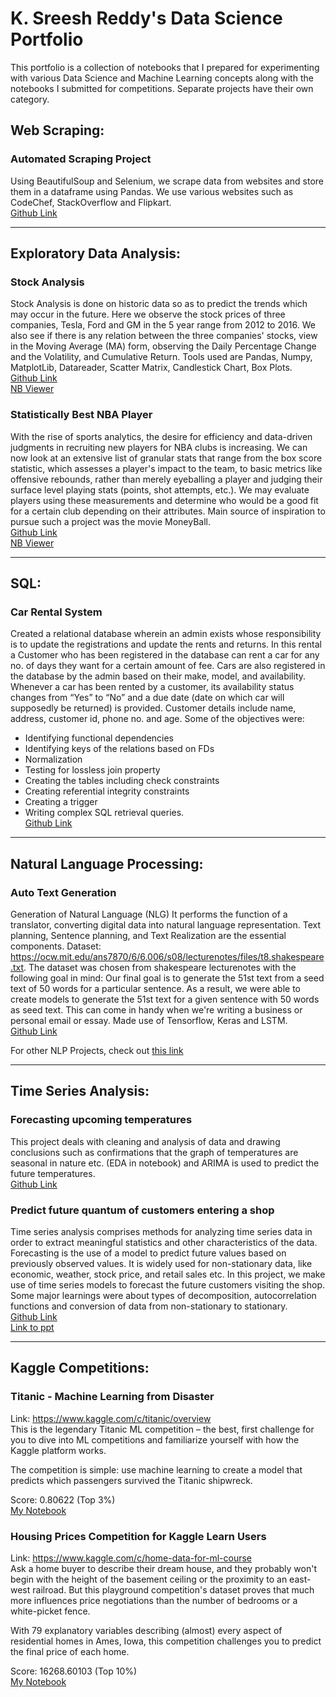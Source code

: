 # K. Sreesh Reddy's Data Science Portfolio
This portfolio is a collection of notebooks that I prepared for experimenting with various Data Science and Machine Learning concepts along with the notebooks I submitted for competitions. Separate projects have their own category. 
## Web Scraping:
### Automated Scraping Project
Using BeautifulSoup and Selenium, we scrape data from websites and store them in a dataframe using Pandas. We use various websites such as CodeChef, StackOverflow and Flipkart.<br>
[Github Link](https://github.com/sreesh2411/Web-Scraping)

<hr>

## Exploratory Data Analysis:
### Stock Analysis
Stock Analysis is done on historic data so as to predict the trends which may occur in the future. Here we observe the stock prices of three companies, Tesla, Ford and GM in the 5 year range from 2012 to 2016. We also see if there is any relation between the three companies' stocks, view in the Moving Average (MA) form, observing the Daily Percentage Change and the Volatility, and Cumulative Return. Tools used are Pandas, Numpy, MatplotLib, Datareader, Scatter Matrix, Candlestick Chart, Box Plots.<br>
[Github Link](https://github.com/sreesh2411/Stock-Analysis)<br>
[NB Viewer](https://nbviewer.org/github/sreesh2411/stock-analysis/blob/master/StockAnalysis.ipynb)

### Statistically Best NBA Player
With the rise of sports analytics, the desire for efficiency and data-driven judgments in recruiting new players for NBA clubs is increasing. We can now look at an extensive list of granular stats that range from the box score statistic, which assesses a player's impact to the team, to basic metrics like offensive rebounds, rather than merely eyeballing a player and judging their surface level playing stats (points, shot attempts, etc.). We may evaluate players using these measurements and determine who would be a good fit for a certain club depending on their attributes. Main source of inspiration to pursue such a project was the movie MoneyBall.<br>
[Github Link](https://github.com/sreesh2411/NBA-Analysis)<br>
[NB Viewer](https://nbviewer.org/github/sreesh2411/NBA-Analysis/blob/main/nba_analysis.ipynb)

<hr>

## SQL:
### Car Rental System
Created a relational database wherein an admin exists whose responsibility is to update the registrations and update the rents and returns. In this rental a Customer who has been registered in the database can rent a car for any no. of days they want for a certain amount of fee. Cars are also registered in the database by the admin based on their make, model, and availability. Whenever a car has been rented by a customer, its availability status changes from “Yes” to “No” and a due date (date on which car will supposedly be returned) is provided. Customer details include name, address, customer id, phone no. and age. Some of the objectives were: 
- Identifying functional dependencies 
- Identifying keys of the relations based on FDs 
- Normalization
- Testing for lossless join property 
- Creating the tables including check constraints 
- Creating referential integrity constraints 
- Creating a trigger 
- Writing complex SQL retrieval queries.<br>
[Github Link](https://github.com/sreesh2411/DBMS-Project)

<hr>

## Natural Language Processing:
### Auto Text Generation
Generation of Natural Language (NLG) It performs the function of a translator, converting digital data into natural language representation. Text planning, Sentence planning, and Text Realization are the essential components. Dataset: https://ocw.mit.edu/ans7870/6/6.006/s08/lecturenotes/files/t8.shakespeare.txt. The dataset was chosen from shakespeare lecturenotes with the following goal in mind: Our final goal is to generate the 51st text from a seed text of 50 words for a particular sentence. As a result, we were able to create models to generate the 51st text for a given sentence with 50 words as seed text. This can come in handy when we're writing a business or personal email or essay. Made use of Tensorflow, Keras and LSTM.<br>
[Github Link](https://github.com/sreesh2411/NLP-Projects/tree/main/auto-text-generation)<br>

For other NLP Projects, check out [this link](https://github.com/sreesh2411/NLP-Projects/)

<hr>

## Time Series Analysis:
### Forecasting upcoming temperatures
This project deals with cleaning and analysis of data and drawing conclusions such as confirmations that the graph of temperatures are seasonal in nature etc. (EDA in notebook) and ARIMA is used to predict the future temperatures.<br>
[Github Link](https://github.com/sreesh2411/Time-Series-Analysis/tree/main/Predicting%20the%20temperatures)

### Predict future quantum of customers entering a shop
Time series analysis comprises methods for analyzing time series data in order to extract meaningful statistics and other characteristics of the data. Forecasting is the use of a model to predict future values based on previously observed values. It is  widely used for non-stationary data, like economic, weather, stock price, and retail sales etc. In this project, we make use of time series models to forecast the future customers visiting the shop. Some major learnings were about types of decomposition, autocorrelation functions and conversion of data from non-stationary to stationary.<br>
[Github Link](https://github.com/sreesh2411/Time-Series-Analysis)<br>
[Link to ppt](https://github.com/sreesh2411/Time-Series-Analysis/blob/main/Time%20Series%20Forecasting.pptx)

<hr>

## Kaggle Competitions: 
### Titanic - Machine Learning from Disaster
Link: https://www.kaggle.com/c/titanic/overview <br>
This is the legendary Titanic ML competition – the best, first challenge for you to dive into ML competitions and familiarize yourself with how the Kaggle platform works.

The competition is simple: use machine learning to create a model that predicts which passengers survived the Titanic shipwreck.

Score:  0.80622 (Top 3%)<br>
[My Notebook](https://github.com/sreesh2411/Kaggle-Submissions/blob/main/Titanic/sreesh_titanic.ipynb)


### Housing Prices Competition for Kaggle Learn Users
Link: https://www.kaggle.com/c/home-data-for-ml-course <br>
Ask a home buyer to describe their dream house, and they probably won't begin with the height of the basement ceiling or the proximity to an east-west railroad. But this playground competition's dataset proves that much more influences price negotiations than the number of bedrooms or a white-picket fence.

With 79 explanatory variables describing (almost) every aspect of residential homes in Ames, Iowa, this competition challenges you to predict the final price of each home.

Score: 16268.60103 (Top 10%)<br>
[My Notebook](https://github.com/sreesh2411/Kaggle-Submissions/blob/main/Housing/sreesh_housing.ipynb)





